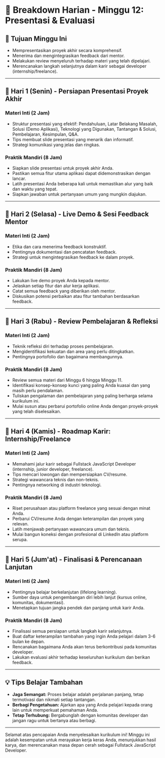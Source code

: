 # 📅 Breakdown Harian - Minggu 12: Presentasi & Evaluasi

## 🎯 Tujuan Minggu Ini
- Mempresentasikan proyek akhir secara komprehensif.
- Menerima dan mengintegrasikan feedback dari mentor.
- Melakukan review menyeluruh terhadap materi yang telah dipelajari.
- Merencanakan langkah selanjutnya dalam karir sebagai developer (internship/freelance).

---

## 📆 Hari 1 (Senin) - Persiapan Presentasi Proyek Akhir

### Materi Inti (2 Jam)
- Struktur presentasi yang efektif: Pendahuluan, Latar Belakang Masalah, Solusi (Demo Aplikasi), Teknologi yang Digunakan, Tantangan & Solusi, Pembelajaran, Kesimpulan, Q&A.
- Tips membuat slide presentasi yang menarik dan informatif.
- Strategi komunikasi yang jelas dan ringkas.

### Praktik Mandiri (8 Jam)
- Siapkan slide presentasi untuk proyek akhir Anda.
- Pastikan semua fitur utama aplikasi dapat didemonstrasikan dengan lancar.
- Latih presentasi Anda beberapa kali untuk memastikan alur yang baik dan waktu yang tepat.
- Siapkan jawaban untuk pertanyaan umum yang mungkin diajukan.

---

## 📆 Hari 2 (Selasa) - Live Demo & Sesi Feedback Mentor

### Materi Inti (2 Jam)
- Etika dan cara menerima feedback konstruktif.
- Pentingnya dokumentasi dan pencatatan feedback.
- Strategi untuk mengintegrasikan feedback ke dalam proyek.

### Praktik Mandiri (8 Jam)
- Lakukan live demo proyek Anda kepada mentor.
- Jelaskan setiap fitur dan alur kerja aplikasi.
- Catat semua feedback yang diberikan oleh mentor.
- Diskusikan potensi perbaikan atau fitur tambahan berdasarkan feedback.

---

## 📆 Hari 3 (Rabu) - Review Pembelajaran & Refleksi

### Materi Inti (2 Jam)
- Teknik refleksi diri terhadap proses pembelajaran.
- Mengidentifikasi kekuatan dan area yang perlu ditingkatkan.
- Pentingnya portofolio dan bagaimana membangunnya.

### Praktik Mandiri (8 Jam)
- Review semua materi dari Minggu 6 hingga Minggu 11.
- Identifikasi konsep-konsep kunci yang paling Anda kuasai dan yang masih perlu pendalaman.
- Tuliskan pengalaman dan pembelajaran yang paling berharga selama kurikulum ini.
- Mulai susun atau perbarui portofolio online Anda dengan proyek-proyek yang telah diselesaikan.

---

## 📆 Hari 4 (Kamis) - Roadmap Karir: Internship/Freelance

### Materi Inti (2 Jam)
- Memahami jalur karir sebagai Fullstack JavaScript Developer (internship, junior developer, freelance).
- Tips mencari lowongan dan mempersiapkan CV/resume.
- Strategi wawancara teknis dan non-teknis.
- Pentingnya networking di industri teknologi.

### Praktik Mandiri (8 Jam)
- Riset perusahaan atau platform freelance yang sesuai dengan minat Anda.
- Perbarui CV/resume Anda dengan keterampilan dan proyek yang relevan.
- Latih menjawab pertanyaan wawancara umum dan teknis.
- Mulai bangun koneksi dengan profesional di LinkedIn atau platform serupa.

---

## 📆 Hari 5 (Jum'at) - Finalisasi & Perencanaan Lanjutan

### Materi Inti (2 Jam)
- Pentingnya belajar berkelanjutan (lifelong learning).
- Sumber daya untuk pengembangan diri lebih lanjut (kursus online, komunitas, dokumentasi).
- Menetapkan tujuan jangka pendek dan panjang untuk karir Anda.

### Praktik Mandiri (8 Jam)
- Finalisasi semua persiapan untuk langkah karir selanjutnya.
- Buat daftar keterampilan tambahan yang ingin Anda pelajari dalam 3-6 bulan ke depan.
- Rencanakan bagaimana Anda akan terus berkontribusi pada komunitas developer.
- Lakukan evaluasi akhir terhadap keseluruhan kurikulum dan berikan feedback.

---

## 💡 Tips Belajar Tambahan
- **Jaga Semangat:** Proses belajar adalah perjalanan panjang, tetap termotivasi dan nikmati setiap tantangan.
- **Berbagi Pengetahuan:** Ajarkan apa yang Anda pelajari kepada orang lain untuk memperkuat pemahaman Anda.
- **Tetap Terhubung:** Bergabunglah dengan komunitas developer dan jangan ragu untuk bertanya atau berbagi.

---

Selamat atas pencapaian Anda menyelesaikan kurikulum ini! Minggu ini adalah kesempatan untuk merayakan kerja keras Anda, menunjukkan hasil karya, dan merencanakan masa depan cerah sebagai Fullstack JavaScript Developer.